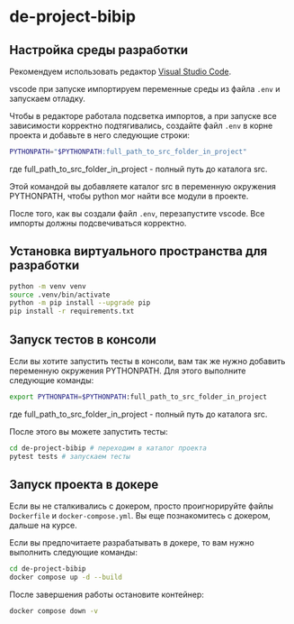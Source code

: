# de-project-bibip


## Настройка среды разработки

Рекомендуем использовать редактор [Visual Studio Code](https://code.visualstudio.com/).

vscode при запуске импортируем переменные среды из файла `.env` и запускаем отладку.

Чтобы в редакторе работала подсветка импортов, а при запуске все зависимости корректно подтягивались, создайте файл `.env` в корне проекта и добавьте в него следующие строки:
```bash
PYTHONPATH="$PYTHONPATH:full_path_to_src_folder_in_project"
```
где full_path_to_src_folder_in_project - полный путь до каталога src.

Этой командой вы добавляете каталог src в переменную окружения PYTHONPATH, чтобы python мог найти все модули в проекте.

После того, как вы создали файл `.env`, перезапустите vscode. Все импорты должны подсвечиваться корректно.

## Установка виртуального пространства для разработки

```bash
python -m venv venv
source .venv/bin/activate
python -m pip install --upgrade pip
pip install -r requirements.txt
```


## Запуск тестов в консоли

Если вы хотите запустить тесты в консоли, вам так же нужно добавить переменную окружения PYTHONPATH. Для этого выполните следующие команды:
```bash
export PYTHONPATH=$PYTHONPATH:full_path_to_src_folder_in_project
```
где full_path_to_src_folder_in_project - полный путь до каталога src.

После этого вы можете запустить тесты:
```bash
cd de-project-bibip # переходим в каталог проекта
pytest tests # запускаем тесты
```

## Запуск проекта в докере

Если вы не сталкивались с докером, просто проигнорируйте файлы `Dockerfile` и `docker-compose.yml`. Вы еще познакомитесь с докером, дальше на курсе.

Если вы предпочитаете разрабатывать в докере, то вам нужно выполнить следующие команды:
```bash
cd de-project-bibip
docker compose up -d --build
```

После завершения работы остановите контейнер:
```bash
docker compose down -v
```
